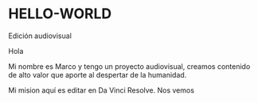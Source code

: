 # HELLO-WORLD
Edición audiovisual 


Hola 

Mi nombre es Marco y tengo un proyecto audiovisual, creamos contenido de alto valor que  aporte al despertar de la humanidad.

Mi mision aquí es editar en Da Vinci Resolve. Nos vemos 
